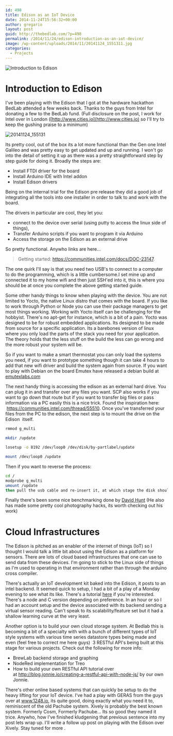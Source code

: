```yaml
---
id: 498
title: Edison as an IoT Device
date: 2014-11-24T15:56:32+00:00
author: gregario
layout: post
guid: http://thebedlab.com/?p=498
permalink: /2014/11/24/edison-introduction-as-an-iot-device/
image: /wp-content/uploads/2014/11/20141124_1551311.jpg
categories:
  - Projects
---
```

![Introduction to Edison](http://thebedlab.com/wp-content/uploads/2014/11/20141124_134215.jpg) 
# Introduction to Edison

I've been playing with the Edison that I got at the hardware hackathon BedLab attended a few weeks back. Thanks to the guys from Intel for donating a few to the BedLab fund. (Full disclosure on the post, I work for Intel over in London ([http://www.cities.io](http://www.cities.io) so I'll try to keep the gushing praise to a minimum)


![20141124_155131](http://thebedlab.com/wp-content/uploads/2014/11/20141124_155131-1024x768.jpg)

Its pretty cool, out of the box its a lot more functional than the Gen one Intel Galileo and was pretty easy to get updated and up and running. I won't go into the detail of setting it up as there was a pretty straightforward step by step guide for doing it. Broadly the steps are:


  * Install FTDI driver for the board
  * Install Arduino IDE with Intel addon
  * Install Edison drivers

Being on the internal trial for the Edison pre release they did a good job of integrating all the tools into one installer in order to talk to and work with the board.

The drivers in particular are cool, they let you:

  * connect to the device over serial (using putty to access the linux side of things),
  * Transfer Arduino scripts if you want to program it via Arduino
  * Access the storage on the Edison as an external drive

So pretty functional. Anywho links are here...

> Getting started: https://communities.intel.com/docs/DOC-23147.


The one quirk I'll say is that you need two USB's to connect to a computer to do the programming, which is a little cumbersome.I set mine up and connected it to my home wifi and then just SSH'ed into it, this is where you should be at once you complete the above getting started guide.



Some other handy things to know when playing with the device. You are not limited to Yocto, the native Linux distro that comes with the board. If you like to work through Python or Node you can use their package managers to get most things working. Working with Yocto itself can be challenging for the hobbyist. There's no apt-get for instance, which is a bit of a pain. Yocto was designed to be for robust embedded applications. Its designed to be made from source for a specific application. Its a barebones version of linux where you only load the parts of the stack you need for your application. The theory holds that the less stuff on the build the less can go wrong and the more robust your system will be.

So if you want to make a smart thermostat you can only load the systems you need, if you want to prototype something though it can take 4 hours to add that new wifi driver and build the system again from source. If you want to play with Debian on the board Emutex have released a debian build at [emutexlabs.com](http://www.emutexlabs.com/blog/220-emutex-release-ubilinux-for-intel-edison)


The next handy thing is accessing the edison as an external hard drive. You can plug it in and transfer over any files you want. SCP also works if you want to go down that route but if you want to transfer big files or pass information via a PC easily this is a nice trick. Found the inspiration here:  https://communities.intel.com/thread/55510. Once you've transferred your files from the PC to the edison, the next step is to mount the drive on the Edison  itself.


```bash
rmmod g_multi

mkdir /update

losetup -o 8192 /dev/loop0 /dev/disk/by-partlabel/update

mount /dev/loop0 /update
``` 

Then if you want to reverse the process:

```bash 
cd /
modprobe g_multi
umount /update
then pull the usb cable and re-insert it, at which stage the disk should re-appear on your host machine.
```


Finally there's been some nice benchmarking done by [David Hunt](raspberry-pi-beaglebone-black-intel-edison-benchmarked) (He also has made some pretty cool photography hacks, its worth checking out his work)

# Cloud Infrastructures

The Edison is pitched as an enabler of the internet of things (IoT) so I thought I would talk a little bit about using the Edison as a platform for sensors. There are lots of cloud based infrastructures that one can use to send data from these devices. I'm going to stick to the Linux side of things as I'm used to operating in that environment rather than through the arduino cross compiler.


There's actually an IoT development kit baked into the Edison, it posts to an intel backend. It seemed quick to setup, I had a bit of a play of a Monday evening to see what its like. There's a tutorial [here](http://iotkit-comm-js.s3-website-us-west-2.amazonaws.com) if you're interested. There's a node and C version depending on preference. In an hour or so I had an account setup and the device associated with its backend sending a virtual sensor reading. Can't speak to its scalability/feature set but it had a shallow learning curve at the very least.


Another option is to build your own cloud storage system. At Bedlab this is becoming a bit of a specialty with with a bunch of different types of IoT style systems with various time series datastore types being made and even (feel free to correct me here guys)  3 RESTful API's being built at this stage for various projects. Check out the following for more info:

  * BrewLab backend storage and graphing
  * NodeRed implementation for Treo
  * How to build your own RESTful API tutorial over at http://blog.jonnie.io/creating-a-restful-api-with-node-js/ by our own Jonnie.

There's other online based systems that can quickly be setup to do the heavy lifting for your IoT device. I've had a play with GERAS from the guys over at www.1248.io, its quite good, doing exactly what you need it to, reminiscent of the old Pachube system. Xively is probably the best known system. Formerly Cosm, Formerly Pachube... Its so good they named it trice. Anywho, how I've finished kludgening that previous sentence into my post lets wrap up. I'll write a follow up post on playing with the Edison over Xively. Stay tuned for more .
